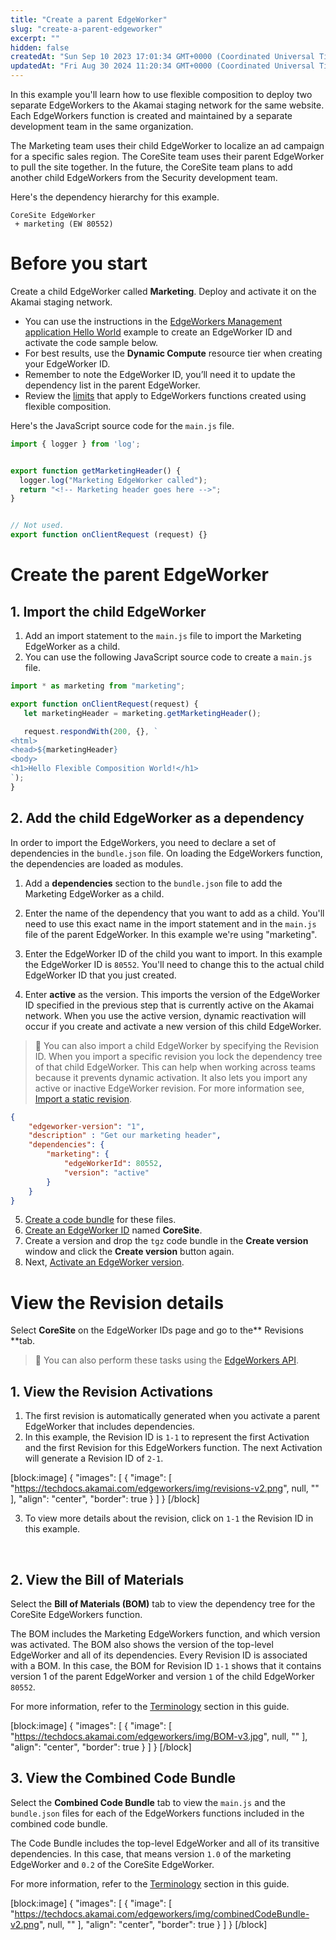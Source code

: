 ```yaml
---
title: "Create a parent EdgeWorker"
slug: "create-a-parent-edgeworker"
excerpt: ""
hidden: false
createdAt: "Sun Sep 10 2023 17:01:34 GMT+0000 (Coordinated Universal Time)"
updatedAt: "Fri Aug 30 2024 11:20:34 GMT+0000 (Coordinated Universal Time)"
---
```

In this example you'll learn how to use flexible composition to deploy two separate EdgeWorkers to the Akamai staging network for the same website. Each EdgeWorkers function is created and maintained by a separate development team in the same organization.

The Marketing team uses their child EdgeWorker to localize an ad campaign for a specific sales region. The CoreSite team uses their parent EdgeWorker to pull the site together. In the future, the CoreSite team plans to add another child EdgeWorkers from the Security development team.

Here's the dependency hierarchy for this example.

```
CoreSite EdgeWorker
 + marketing (EW 80552)
```

# Before you start

Create a child EdgeWorker called **Marketing**. Deploy and activate it on the Akamai staging network. 

- You can use the instructions in the [EdgeWorkers Management application Hello World](doc:hello-world-edgeworkers-management-application) example to create an EdgeWorker ID and activate the code sample below.
- For best results, use the **Dynamic Compute** resource tier when creating your EdgeWorker ID.
- Remember to note the EdgeWorker ID, you’ll need it to update the dependency list in the parent EdgeWorker.
- Review the [limits](doc:limitations#flexible-composition-limits) that apply to EdgeWorkers functions created using flexible composition.

Here's the JavaScript source code for the `main.js` file.

```javascript
import { logger } from 'log';


export function getMarketingHeader() {
  logger.log("Marketing EdgeWorker called");
  return "<!-- Marketing header goes here -->";
}


// Not used.
export function onClientRequest (request) {}
```

# **Create the parent EdgeWorker**

## 1. Import the child EdgeWorker

1. Add an import statement to the `main.js` file to import the Marketing EdgeWorker as a child.
2. You can use the following JavaScript source code to create a `main.js` file. 

```javascript
import * as marketing from "marketing";

export function onClientRequest(request) {
   let marketingHeader = marketing.getMarketingHeader();

   request.respondWith(200, {}, `
<html>
<head>${marketingHeader}
<body>
<h1>Hello Flexible Composition World!</h1>
`);
}
```

## 2. Add the child EdgeWorker as a dependency

In order to import the EdgeWorkers, you need to declare a set of dependencies in the `bundle.json` file. On loading the EdgeWorkers function, the dependencies are loaded as modules. 

1. Add a **dependencies** section to the `bundle.json` file to add the Marketing EdgeWorker as a child.

2. Enter the name of the dependency that you want to add as a child. You'll need to use this exact name in the import statement and in the `main.js` file of the parent EdgeWorker. In this example we're using "marketing".

3. Enter the EdgeWorker ID of the child you want to import. In this example the EdgeWorker ID is `80552`. You'll need to change this to the actual child EdgeWorker ID that you just created.

4. Enter **active** as the version. This imports the version of the EdgeWorker ID specified in the previous step that is currently active on the Akamai network. When you use the active version, dynamic reactivation will occur if you create and activate a new version of this child EdgeWorker.

> 📘 You can also import a child EdgeWorker by specifying the Revision ID. When you import a specific revision you lock the dependency tree of that child EdgeWorker. This can help when working across teams because it prevents dynamic activation. It also lets you import any active or inactive EdgeWorker revision. For more information see, [Import a static revision](doc:review-a-static-activation).

```json
{
    "edgeworker-version": "1",
    "description" : "Get our marketing header",
    "dependencies": {
        "marketing": {
            "edgeWorkerId": 80552,
            "version": "active"
        }
    }
}
```

5. [Create a code bundle](doc:create-a-code-bundle) for these files. 
6. [Create an EdgeWorker ID](doc:create-an-edgeworker-id-1) named **CoreSite**. 
7. Create a version and drop the `tgz` code bundle in the **Create version** window and click the **Create version** button again. 
8. Next, [Activate an EdgeWorker version](doc:manage-edgeworkers#activate-a-version).

# **View the Revision details**

Select **CoreSite** on the EdgeWorker IDs page and go to the** Revisions **tab.

> 📘 You can also perform these tasks using the [EdgeWorkers API](ref:get-revisions).

## 1. View the Revision Activations

1. The first revision is automatically generated when you activate a parent EdgeWorker that includes dependencies.
2. In this example, the Revision ID is `1-1` to represent the first Activation and the first Revision for this EdgeWorkers function. The next Activation will generate a Revision ID of `2-1`.

[block:image]
{
  "images": [
    {
      "image": [
        "https://techdocs.akamai.com/edgeworkers/img/revisions-v2.png",
        null,
        ""
      ],
      "align": "center",
      "border": true
    }
  ]
}
[/block]


3. To view more details about the revision, click on `1-1` the Revision ID in this example.

<br />

## 2. View the Bill of Materials

Select the **Bill of Materials (BOM)** tab to view the dependency tree for the CoreSite EdgeWorkers function.

The BOM includes the Marketing EdgeWorkers function, and which version was activated. The BOM also shows the version of the top-level EdgeWorker and all of its dependencies. Every Revision ID is associated with a BOM. In this case, the BOM for Revision ID `1-1` shows that it contains version 1 of the parent EdgeWorker and version `1` of the child EdgeWorker `80552`.

For more information, refer to the [Terminology](doc:terminology) section in this guide.

[block:image]
{
  "images": [
    {
      "image": [
        "https://techdocs.akamai.com/edgeworkers/img/BOM-v3.jpg",
        null,
        ""
      ],
      "align": "center",
      "border": true
    }
  ]
}
[/block]


## 3. View the Combined Code Bundle

Select the **Combined Code Bundle** tab to view the `main.js` and the `bundle.json` files for each of the EdgeWorkers functions included in the combined code bundle.

The Code Bundle includes the top-level EdgeWorker and all of its transitive dependencies. In this case, that means version `1.0` of the marketing EdgeWorker and `0.2` of the CoreSite EdgeWorker.

For more information, refer to the [Terminology](doc:terminology) section in this guide.

[block:image]
{
  "images": [
    {
      "image": [
        "https://techdocs.akamai.com/edgeworkers/img/combinedCodeBundle-v2.png",
        null,
        ""
      ],
      "align": "center",
      "border": true
    }
  ]
}
[/block]
